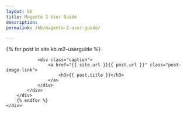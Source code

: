 ```yaml
---
layout: kb
title: Magento 2 User Guide
description: 
permalink: /kb/magento-2-user-guide/

---
```




<div class="container">
	<div class="row previews">
		{% for post in site.kb.m2-userguide %}
		<div class="col-lg-4 col-sm-6">
			<div class="thumbnail">
				
				<div class="caption">
					<a href="{{ site.url }}{{ post.url }}" class="post-image-link">
	                    <h3>{{ post.title }}</h3>
	                </a>
				</div>
			</div>
		</div>	  
		{% endfor %}
	</div>
</div>